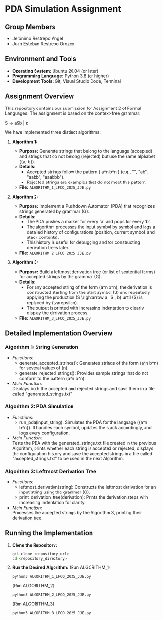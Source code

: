 # PDA Simulation Assignment

## Group Members
- Jerónimo Restrepo Ángel
- Juan Esteban Restrepo Orozco

## Environment and Tools
- **Operating System:** Ubuntu 20.04 (or later)  
- **Programming Language:** Python 3.8 (or higher)  
- **Development Tools:** Git, Visual Studio Code, Terminal

## Assignment Overview
This repository contains our submission for Assignment 2 of Formal Languages. The assignment is based on the context-free grammar:

S -> aSb | ε

We have implemented three distinct algorithms:

1. **Algorithm 1:**  
   - **Purpose:** Generate strings that belong to the language (accepted) and strings that do not belong (rejected) but use the same alphabet \(\{a, b\}\).
   - **Details:**  
     - Accepted strings follow the pattern \( a^n b^n \) (e.g., "", "ab", "aabb", "aaabbb").
     - Rejected strings are examples that do not meet this pattern.
   - **File:** `ALGORITHM_1_LFCO_2025_JJE.py`

2. **Algorithm 2:**  
   - **Purpose:** Implement a Pushdown Automaton (PDA) that recognizes strings generated by grammar \(G\).  
   - **Details:**  
     - The PDA pushes a marker for every 'a' and pops for every 'b'.
     - The algorithm processes the input symbol by symbol and logs a detailed history of configurations (position, current symbol, and stack contents).
     - This history is useful for debugging and for constructing derivation trees later.
   - **File:** `ALGORITHM_2_LFCO_2025_JJE.py`

3. **Algorithm 3:**  
   - **Purpose:** Build a leftmost derivation tree (or list of sentential forms) for accepted strings by the grammar \(G\).
   - **Details:**  
     - For any accepted string of the form \(a^n b^n\), the derivation is constructed starting from the start symbol \(S\) and repeatedly applying the production \(S \rightarrow a \, S \, b\) until \(S\) is replaced by \(\varepsilon\).
     - The output is printed with increasing indentation to clearly display the derivation process.
   - **File:** `ALGORITHM_3_LFCO_2025_JJE.py`
  
## Detailed Implementation Overview

### Algorithm 1: String Generation
- *Functions:*
  - generate_accepted_strings(): Generates strings of the form \(a^n b^n\) for several values of \(n\).
  - generate_rejected_strings(): Provides sample strings that do not conform to the pattern \(a^n b^n\).
- *Main Function:*  
  Displays both the accepted and rejected strings and save them in a file called "generated_strings.txt"

### Algorithm 2: PDA Simulation
- *Functions:*
  - run_pda(input_string): Simulates the PDA for the language \(\{a^n b^n\}\). It handles each symbol, updates the stack accordingly, and logs every configuration.
- *Main Function:*  
  Tests the PDA with the generated_strings.txt file created in the previous Algorithm, prints whether each string is accepted or rejected, displays the configuration history and save the accepted strings in a file called "accepted_strings.txt" to be used in the next Algorithm. 

### Algorithm 3: Leftmost Derivation Tree
- *Functions:*
  - leftmost_derivation(string): Constructs the leftmost derivation for an input string using the grammar \(G\).
  - print_derivation_tree(derivation): Prints the derivation steps with increasing indentation for clarity.
- *Main Function:*  
  Processes the accepted strings by the Algorithm 3, printing their derivation tree.

## Running the Implementation
1. **Clone the Repository:**
   ```bash
   git clone <repository_url>
   cd <repository_directory>
2. **Run the Desired Algorithm:**
  (Run ALGORITHM_1)
   ```bash
   python3 ALGORITHM_1_LFCO_2025_JJE.py
   ```
   (Run ALGORITHM_2)
   ```bash
   python3 ALGORITHM_2_LFCO_2025_JJE.py
   ```
   (Run ALGORITHM_3)
   ```bash
   python3 ALGORITHM_3_LFCO_2025_JJE.py
   ```
